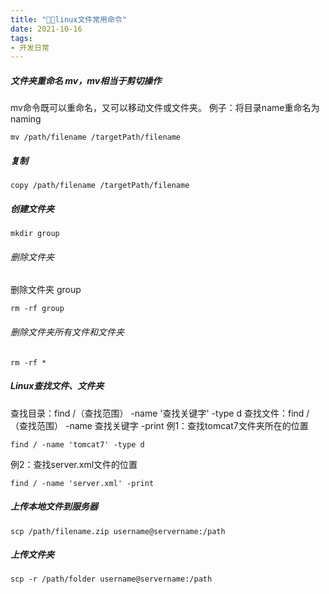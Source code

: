 ```yaml
---
title: "📁📁linux文件常用命令"
date: 2021-10-16
tags: 
- 开发日常
---
```

##### 文件夹重命名 mv，mv相当于剪切操作
mv命令既可以重命名，又可以移动文件或文件夹。
例子：将目录name重命名为naming
```
mv /path/filename /targetPath/filename
```
##### 复制

```
copy /path/filename /targetPath/filename
```

##### 创建文件夹
```
mkdir group
```

###### 删除文件夹

删除文件夹 group

```
rm -rf group
```

###### 删除文件夹所有文件和文件夹

```
rm -rf *
```

##### Linux查找文件、文件夹
查找目录：find /（查找范围） -name '查找关键字' -type d
查找文件：find /（查找范围） -name 查找关键字 -print
例1：查找tomcat7文件夹所在的位置

```
find / -name 'tomcat7' -type d 
```

例2：查找server.xml文件的位置
```
find / -name 'server.xml' -print
```

##### 上传本地文件到服务器
```
scp /path/filename.zip username@servername:/path   
```

##### 上传文件夹
```
scp -r /path/folder username@servername:/path   
```
